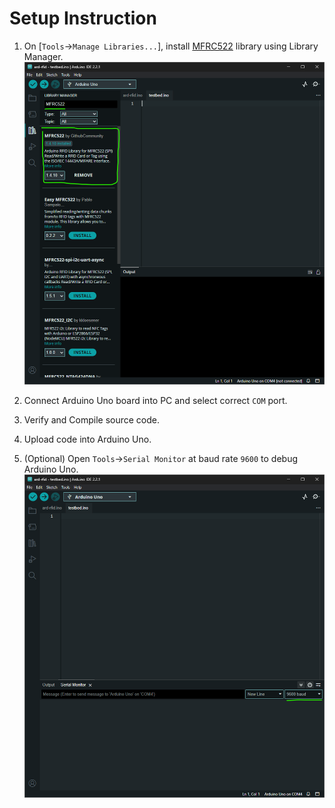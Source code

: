 # Setup Instruction

1. On [`Tools`->`Manage Libraries...`], install [MFRC522](https://github.com/miguelbalboa/rfid) library using Library Manager.
![MFRC522 Library](../assets/mfrc522-lib.png)

2. Connect Arduino Uno board into PC and select correct `COM` port.

3. Verify and Compile source code.

4. Upload code into Arduino Uno.

5. (Optional) Open `Tools`->`Serial Monitor` at baud rate `9600` to debug Arduino Uno.
![Arduino Uno Serial Monitor](../assets/uno-serial.png)
